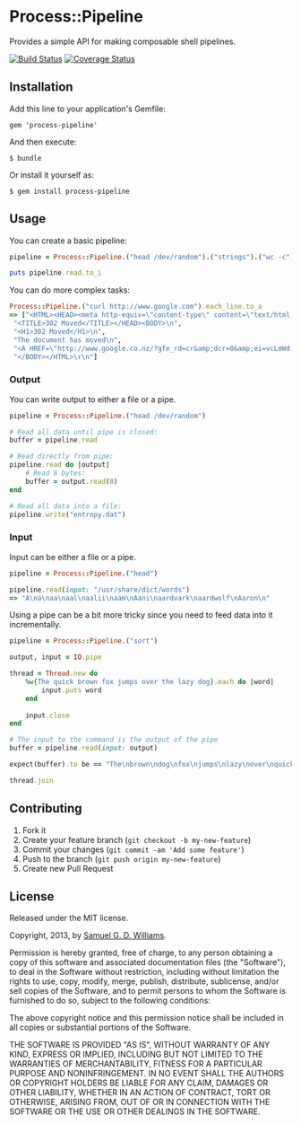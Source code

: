 # Process::Pipeline

Provides a simple API for making composable shell pipelines.

[![Build Status](https://travis-ci.org/ioquatix/graphviz.svg)](https://travis-ci.org/ioquatix/graphviz)
[![Coverage Status](https://coveralls.io/repos/ioquatix/graphviz/badge.svg)](https://coveralls.io/r/ioquatix/graphviz)

## Installation

Add this line to your application's Gemfile:

	gem 'process-pipeline'

And then execute:

	$ bundle

Or install it yourself as:

	$ gem install process-pipeline

## Usage

You can create a basic pipeline:

```ruby
pipeline = Process::Pipeline.("head /dev/random").("strings").("wc -c")

puts pipeline.read.to_i
```

You can do more complex tasks:

```ruby
Process::Pipeline.("curl http://www.google.com").each_line.to_a
=> ["<HTML><HEAD><meta http-equiv=\"content-type\" content=\"text/html;charset=utf-8\">\n",
 "<TITLE>302 Moved</TITLE></HEAD><BODY>\n",
 "<H1>302 Moved</H1>\n",
 "The document has moved\n",
 "<A HREF=\"http://www.google.co.nz/?gfe_rd=cr&amp;dcr=0&amp;ei=vcLmWdihI6bu8we2qpD4Cg\">here</A>.\r\n",
 "</BODY></HTML>\r\n"]
```

### Output

You can write output to either a file or a pipe.

```ruby
pipeline = Process::Pipeline.("head /dev/random")

# Read all data until pipe is closed:
buffer = pipeline.read

# Read directly from pipe:
pipeline.read do |output|
	# Read 8 bytes:
	buffer = output.read(8)
end

# Read all data into a file:
pipeline.write("entropy.dat")
```

### Input

Input can be either a file or a pipe.

```ruby
pipeline = Process::Pipeline.("head")

pipeline.read(input: "/usr/share/dict/words")
=> "A\na\naa\naal\naalii\naam\nAani\naardvark\naardwolf\nAaron\n"
```

Using a pipe can be a bit more tricky since you need to feed data into it incrementally.

```ruby
pipeline = Process::Pipeline.("sort")

output, input = IO.pipe

thread = Thread.new do
	%w{The quick brown fox jumps over the lazy dog}.each do |word|
		input.puts word
	end
	
	input.close
end

# The input to the command is the output of the pipe
buffer = pipeline.read(input: output)

expect(buffer).to be == "The\nbrown\ndog\nfox\njumps\nlazy\nover\nquick\nthe\n"

thread.join
```

## Contributing

1. Fork it
2. Create your feature branch (`git checkout -b my-new-feature`)
3. Commit your changes (`git commit -am 'Add some feature'`)
4. Push to the branch (`git push origin my-new-feature`)
5. Create new Pull Request

## License

Released under the MIT license.

Copyright, 2013, by [Samuel G. D. Williams](http://www.codeotaku.com/samuel-williams).

Permission is hereby granted, free of charge, to any person obtaining a copy
of this software and associated documentation files (the "Software"), to deal
in the Software without restriction, including without limitation the rights
to use, copy, modify, merge, publish, distribute, sublicense, and/or sell
copies of the Software, and to permit persons to whom the Software is
furnished to do so, subject to the following conditions:

The above copyright notice and this permission notice shall be included in
all copies or substantial portions of the Software.

THE SOFTWARE IS PROVIDED "AS IS", WITHOUT WARRANTY OF ANY KIND, EXPRESS OR
IMPLIED, INCLUDING BUT NOT LIMITED TO THE WARRANTIES OF MERCHANTABILITY,
FITNESS FOR A PARTICULAR PURPOSE AND NONINFRINGEMENT. IN NO EVENT SHALL THE
AUTHORS OR COPYRIGHT HOLDERS BE LIABLE FOR ANY CLAIM, DAMAGES OR OTHER
LIABILITY, WHETHER IN AN ACTION OF CONTRACT, TORT OR OTHERWISE, ARISING FROM,
OUT OF OR IN CONNECTION WITH THE SOFTWARE OR THE USE OR OTHER DEALINGS IN
THE SOFTWARE.

